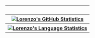 <p>&nbsp;</p>
<table>
<tbody>
<tr>
<th>&nbsp;</th>
</tr>
<tr>
<th><a href="https://github.com/anuraghazra/github-readme-stats"> <img src="https://github-readme-stats.vercel.app/api?username=lorenzo132&amp;count_private=true&amp;show_icons=true&amp;theme=synthwave&amp;title_color=2CE2FA" alt="Lorenzo's GitHub Statistics" align="center" /> </a></th>
</tr>
<tr>
<th><a href="https://github.com/anuraghazra/github-readme-stats"> <img src="https://github-readme-stats.vercel.app/api/top-langs/?username=lorenzo132&amp;count_private=true&amp;layout=compact&amp;theme=synthwave&amp;title_color=2CE2FA" alt="Lorenzo's Language Statistics" align="center" /> </a></th>
</tr>
</tbody>
</table>
